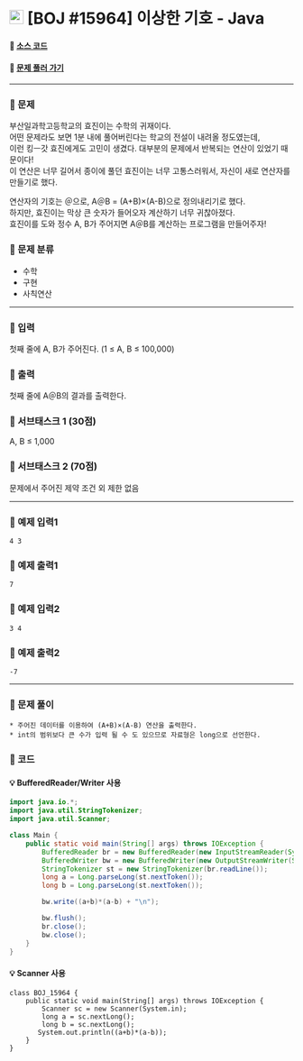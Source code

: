  # <img src="https://d2gd6pc034wcta.cloudfront.net/tier/1-a.svg" width="25" height="25"> [BOJ #15964]  이상한 기호 - Java 
#### :link: [소스 코드](https://github.com/nexusgh12/Algorithm/blob/main/BOJ_15964/BOJ_15964.java)  
#### :link: [문제 풀러 가기](https://www.acmicpc.net/problem/15964)

***
### :seedling: 문제
부산일과학고등학교의 효진이는 수학의 귀재이다.  
어떤 문제라도 보면 1분 내에 풀어버린다는 학교의 전설이 내려올 정도였는데,  
이런 킹ㅡ갓 효진에게도 고민이 생겼다. 대부분의 문제에서 반복되는 연산이 있었기 때문이다!  
이 연산은 너무 길어서 종이에 풀던 효진이는 너무 고통스러워서, 자신이 새로 연산자를 만들기로 했다.

연산자의 기호는 ＠으로, A＠B = (A+B)×(A-B)으로 정의내리기로 했다.  
하지만, 효진이는 막상 큰 숫자가 들어오자 계산하기 너무 귀찮아졌다.  
효진이를 도와 정수 A, B가 주어지면 A＠B를 계산하는 프로그램을 만들어주자!  

### :seedling: 문제 분류
- 수학
- 구현
- 사칙연산
***
### :seedling: 입력
첫째 줄에 A, B가 주어진다. (1 ≤ A, B ≤ 100,000)

### :seedling: 출력
첫째 줄에 A＠B의 결과를 출력한다.

### :seedling: 서브태스크 1 (30점)
A, B ≤ 1,000

### :seedling: 서브태스크 2 (70점)
문제에서 주어진 제약 조건 외 제한 없음

***

### :seedling: 예제 입력1
```
4 3
```

### :seedling: 예제 출력1
```
7
```


### :seedling: 예제 입력2
```
3 4
```

### :seedling: 예제 출력2
```
-7
```
***


### :seedling: 문제 풀이
    * 주어진 데이터를 이용하여 (A+B)×(A-B) 연산을 출력한다.
    * int의 범위보다 큰 수가 입력 될 수 도 있으므로 자료형은 long으로 선언한다.

### :seedling: 코드

#### :bulb: BufferedReader/Writer 사용
```java
import java.io.*;
import java.util.StringTokenizer;
import java.util.Scanner;

class Main {
    public static void main(String[] args) throws IOException {
        BufferedReader br = new BufferedReader(new InputStreamReader(System.in));
        BufferedWriter bw = new BufferedWriter(new OutputStreamWriter(System.out));
        StringTokenizer st = new StringTokenizer(br.readLine());
        long a = Long.parseLong(st.nextToken());
        long b = Long.parseLong(st.nextToken());

        bw.write((a+b)*(a-b) + "\n");

        bw.flush();
        br.close();
        bw.close();
    }
}
```

#### :bulb: Scanner 사용

```
class BOJ_15964 {
    public static void main(String[] args) throws IOException {
        Scanner sc = new Scanner(System.in);
        long a = sc.nextLong();
        long b = sc.nextLong();
       System.out.println((a+b)*(a-b));
    }
}
```
